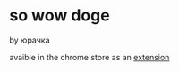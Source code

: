 so wow doge
======

by юрачка

avaible in the chrome store as an [extension](https://chrome.google.com/webstore/detail/so-wow-doge/jgedbgomfaafnkbpbcbejigflkfladig?authuser=0)
